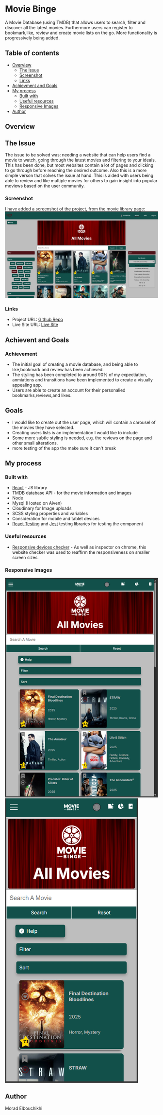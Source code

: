 # Movie Binge

A Movie Database (using TMDB) that allows users to search, filter and discover all the latest movies. Furthermore users can register to bookmark,like, review and create movie lists on the go. More functionality is progressively being added.

## Table of contents

- [Overview](#overview)
  - [The Issue](#the-issue)
  - [Screenshot](#screenshot)
  - [Links](#links)
- [Achievment and Goals](#achieve-and-goals)
- [My process](#my-process)
  - [Built with](#built-with)
  - [Useful resources](#useful-resources)
  - [Responsive Images](#responsive-images)
- [Author](#author)

## Overview

## The Issue

The issue to be solved was: needing a website that can help users find a movie to watch, going through the latest movies and filtering to your ideals. This has been done, but most websites contain a lot of pages and clicking to go through before reaching the desired outcome. Also this is a more simple verson that solves the issue at hand. This is aided with users being able to review and like multiple movies for others to gain insight into popular moviews based on the user community.

### Screenshot

I have added a screenshot of the project, from the movie library page:
![Responsive Screenshot](src/assets/images/movieBinge-1920-1080.png)

### Links

- Project URL: [Github Repo](https://github.com/Morad17/react-movie-db)
- Live Site URL: [Live Site](https://movie-binge-app.netlify.app/)

## Achievent and Goals

### Achievement

- The initial goal of creating a movie database, and being able to like,bookmark and review has been achieved.
- The styling has been completed to around 90% of my expectiation, anmiations and transitions have been implemented to create a visually appealing app.
- Users are able to create an account for their personalied bookmarks,reviews,and likes.

## Goals

- I would like to create out the user page, which will contain a carousel of the movies they have selected.
- Creating users lists is an implementation I would like to include
- Some more subtle styling is needed, e.g. the reviews on the page and other small alterations.
- more testing of the app the make sure it can't break

## My process

### Built with

- [React](https://reactjs.org/) - JS library
- TMDB database API - for the movie information and images
- Node
- Mysql (Hosted on Aiven)
- Cloudinary for Image uploads
- SCSS styling properties and variables
- Consideration for mobile and tablet devices
- [React Testing](https://testing-library.com/docs/react-testing-library/intro/) and [Jest](https://jestjs.io/) testing libraries for testing the component

### Useful resources

- [Responsive devices checker](https://usepastel.com/responsive-website-test) - As well as inspector on chrome, this website checker was used to reaffirm the responsiveness on smaller screen sizes.

### Responsive Images

![Tablet (Ipad Air)](src/assets/images/ipad-air-820-1180.png)
![Mobile (14 Pro Max)](src/assets/images/14-pro-max-430-932.png)

## Author

Morad Elbouchikhi
